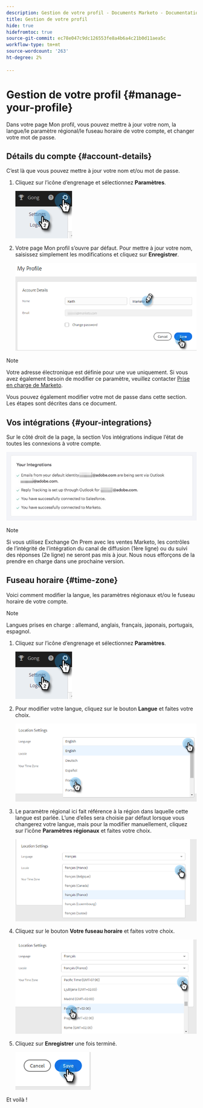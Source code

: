 ```yaml
---
description: Gestion de votre profil - Documents Marketo - Documentation du produit
title: Gestion de votre profil
hide: true
hidefromtoc: true
source-git-commit: ec78e047c9dc126553fe8a4b6a4c21b0d11aea5c
workflow-type: tm+mt
source-wordcount: '263'
ht-degree: 2%

---
```


# Gestion de votre profil {#manage-your-profile}

Dans votre page Mon profil, vous pouvez mettre à jour votre nom, la langue/le paramètre régional/le fuseau horaire de votre compte, et changer votre mot de passe.

## Détails du compte {#account-details}

C’est là que vous pouvez mettre à jour votre nom et/ou mot de passe.

1. Cliquez sur l’icône d’engrenage et sélectionnez **Paramètres**.

   ![](assets/manage-your-profile-1.png)

1. Votre page Mon profil s’ouvre par défaut. Pour mettre à jour votre nom, saisissez simplement les modifications et cliquez sur **Enregistrer**.

   ![](assets/manage-your-profile-2.png)

>[!NOTE]
>
>Votre adresse électronique est définie pour une vue uniquement. Si vous avez également besoin de modifier ce paramètre, veuillez contacter [Prise en charge de Marketo](https://nation.marketo.com/t5/Support/ct-p/Support).

Vous pouvez également modifier votre mot de passe dans cette section. Les étapes sont décrites dans ce document.

## Vos intégrations {#your-integrations}

Sur le côté droit de la page, la section Vos intégrations indique l’état de toutes les connexions à votre compte.

![](assets/manage-your-profile-3.png)

>[!NOTE]
>
>Si vous utilisez Exchange On Prem avec les ventes Marketo, les contrôles de l’intégrité de l’intégration du canal de diffusion (1ère ligne) ou du suivi des réponses (2e ligne) ne seront pas mis à jour. Nous nous efforçons de la prendre en charge dans une prochaine version.

## Fuseau horaire {#time-zone}

Voici comment modifier la langue, les paramètres régionaux et/ou le fuseau horaire de votre compte.

>[!NOTE]
>
>Langues prises en charge : allemand, anglais, français, japonais, portugais, espagnol.

1. Cliquez sur l’icône d’engrenage et sélectionnez **Paramètres**.

   ![](assets/manage-your-profile-4.png)

1. Pour modifier votre langue, cliquez sur le bouton **Langue** et faites votre choix.

   ![](assets/manage-your-profile-5.png)

1. Le paramètre régional ici fait référence à la région dans laquelle cette langue est parlée. L’une d’elles sera choisie par défaut lorsque vous changerez votre langue, mais pour la modifier manuellement, cliquez sur l’icône **Paramètres régionaux** et faites votre choix.

   ![](assets/manage-your-profile-6.png)

1. Cliquez sur le bouton **Votre fuseau horaire** et faites votre choix.

   ![](assets/manage-your-profile-7.png)

1. Cliquez sur **Enregistrer** une fois terminé.

   ![](assets/manage-your-profile-8.png)

Et voilà !
